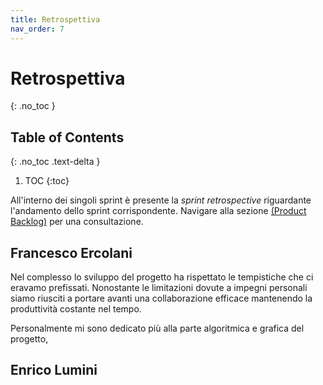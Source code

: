 ```yaml
---
title: Retrospettiva
nav_order: 7
---
```


# Retrospettiva
{: .no_toc }

## Table of Contents
{: .no_toc .text-delta }

1. TOC
{:toc}

All'interno dei singoli sprint è presente la _sprint retrospective_ riguardante l'andamento dello sprint corrispondente.
Navigare alla sezione [(Product Backlog)](../07-backlog/product-backlog.md) per una consultazione.

## Francesco Ercolani
Nel complesso lo sviluppo del progetto ha rispettato le tempistiche che ci eravamo prefissati. Nonostante le limitazioni
dovute a impegni personali siamo riusciti a portare avanti una collaborazione efficace mantenendo la produttività
costante nel tempo.

Personalmente mi sono dedicato più alla parte algoritmica e grafica del progetto,




## Enrico Lumini 